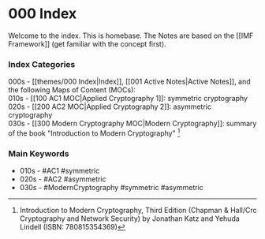 # 000 Index

Welcome to the index. This is homebase.
The Notes are based on the [[IMF Framework]] (get familiar with the concept first).

### Index Categories

000s - [[themes/000 Index|Index]], [[001 Active Notes|Active Notes]], and the following Maps of Content (MOCs):  
010s - [[100 AC1 MOC|Applied Cryptography 1]]: symmetric cryptography  
020s - [[200 AC2 MOC|Applied Cryptography 2]]: asymmetric cryptography  
030s - [[300 Modern Cryptography MOC|Modern Cryptography]]: summary of the book "Introduction to Modern Cryptography" [^1]

### Main Keywords

- 010s - #AC1 #symmetric
- 020s - #AC2 #asymmetric
- 030s - #ModernCryptography #symmetric #asymmetric 

[^1]: Introduction to Modern Cryptography, Third Edition (Chapman & Hall/Crc Cryptography and Network Security) by Jonathan Katz and Yehuda Lindell (ISBN: 780815354369)